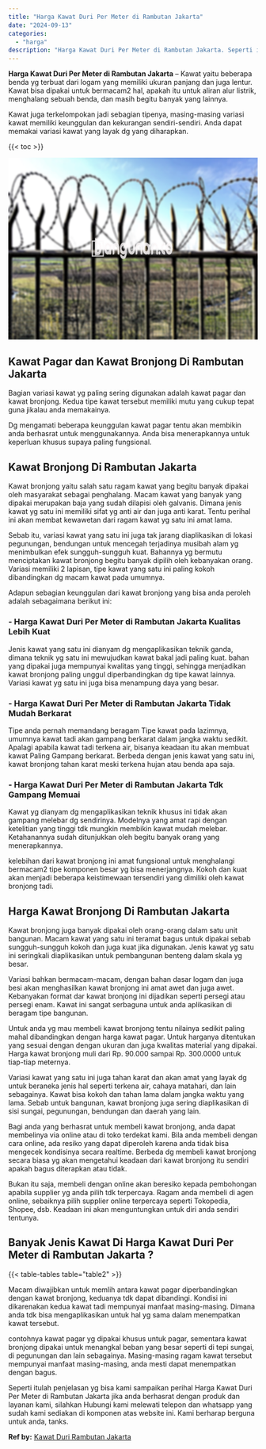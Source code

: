 ```yaml
---
title: "Harga Kawat Duri Per Meter di Rambutan Jakarta"
date: "2024-09-13"
categories: 
  - "harga"
description: "Harga Kawat Duri Per Meter di Rambutan Jakarta. Seperti itulah penjelasan yg bisa kami sampaikan perihal Harga Kawat Duri Per Meter di Rambutan Jakarta jika..."
---
```


**Harga Kawat Duri Per Meter di Rambutan Jakarta** – Kawat yaitu beberapa benda yg terbuat dari logam yang memiliki ukuran panjang dan juga lentur. Kawat bisa dipakai untuk bermacam2 hal, apakah itu untuk aliran alur listrik, menghalang sebuah benda, dan masih begitu banyak yang lainnya.

Kawat juga terkelompokan jadi sebagian tipenya, masing-masing variasi kawat memiliki keunggulan dan kekurangan sendiri-sendiri. Anda dapat memakai variasi kawat yang layak dg yang diharapkan.

{{< toc >}}

![Harga Kawat Duri Per Meter di Rambutan Jakarta](/images/jual-kawat-murah41.png)

## Kawat Pagar dan Kawat Bronjong Di Rambutan Jakarta

Bagian variasi kawat yg paling sering digunakan adalah kawat pagar dan kawat bronjong. Kedua tipe kawat tersebut memiliki mutu yang cukup tepat guna jikalau anda memakainya.

Dg mengamati beberapa keunggulan kawat pagar tentu akan membikin anda berhasrat untuk menggunakannya. Anda bisa menerapkannya untuk keperluan khusus supaya paling fungsional.

## Kawat Bronjong Di Rambutan Jakarta

Kawat bronjong yaitu salah satu ragam kawat yang begitu banyak dipakai oleh masyarakat sebagai penghalang. Macam kawat yang banyak yang dipakai merupakan baja yang sudah dilapisi oleh galvanis. Dimana jenis kawat yg satu ini memiliki sifat yg anti air dan juga anti karat. Tentu perihal ini akan membat kewawetan dari ragam kawat yg satu ini amat lama.

Sebab itu, variasi kawat yang satu ini juga tak jarang diaplikasikan di lokasi pegunungan, bendungan untuk mencegah terjadinya musibah alam yg menimbulkan efek sungguh-sungguh kuat. Bahannya yg bermutu menciptakan kawat bronjong begitu banyak dipilih oleh kebanyakan orang. Variasi memiliki 2 lapisan, tipe kawat yang satu ini paling kokoh dibandingkan dg macam kawat pada umumnya.

Adapun sebagian keunggulan dari kawat bronjong yang bisa anda peroleh adalah sebagaimana berikut ini:

### \- Harga Kawat Duri Per Meter di Rambutan Jakarta Kualitas Lebih Kuat

Jenis kawat yang satu ini dianyam dg mengaplikasikan teknik ganda, dimana teknik yg satu ini mewujudkan kawat bakal jadi paling kuat. bahan yang dipakai juga mempunyai kwalitas yang tinggi, sehingga menjadikan kawat bronjong paling unggul diperbandingkan dg tipe kawat lainnya. Variasi kawat yg satu ini juga bisa menampung daya yang besar.

### \- Harga Kawat Duri Per Meter di Rambutan Jakarta Tidak Mudah Berkarat

Tipe anda pernah memandang beragam Tipe kawat pada lazimnya, umumnya kawat tadi akan gampang berkarat dalam jangka waktu sedikit. Apalagi apabila kawat tadi terkena air, bisanya keadaan itu akan membuat kawat Paling Gampang berkarat. Berbeda dengan jenis kawat yang satu ini, kawat bronjong tahan karat meski terkena hujan atau benda apa saja.

### \- Harga Kawat Duri Per Meter di Rambutan Jakarta Tdk Gampang Memuai

Kawat yg dianyam dg mengaplikasikan teknik khusus ini tidak akan gampang melebar dg sendirinya. Modelnya yang amat rapi dengan ketelitian yang tinggi tdk mungkin membikin kawat mudah melebar. Ketahanannya sudah ditunjukkan oleh begitu banyak orang yang menerapkannya.

kelebihan dari kawat bronjong ini amat fungsional untuk menghalangi bermacam2 tipe komponen besar yg bisa menerjangnya. Kokoh dan kuat akan menjadi beberapa keistimewaan tersendiri yang dimiliki oleh kawat bronjong tadi.

## Harga Kawat Bronjong Di Rambutan Jakarta

Kawat bronjong juga banyak dipakai oleh orang-orang dalam satu unit bangunan. Macam kawat yang satu ini teramat bagus untuk dipakai sebab sungguh-sungguh kokoh dan juga kuat jika digunakan. Jenis kawat yg satu ini seringkali diaplikasikan untuk pembangunan benteng dalam skala yg besar.

Variasi bahkan bermacam-macam, dengan bahan dasar logam dan juga besi akan menghasilkan kawat bronjong ini amat awet dan juga awet. Kebanyakan format dar kawat bronjong ini dijadikan seperti persegi atau persegi enam. Kawat ini sangat serbaguna untuk anda aplikasikan di beragam tipe bangunan.

Untuk anda yg mau membeli kawat bronjong tentu nilainya sedikit paling mahal dibandingkan dengan harga kawat pagar. Untuk harganya ditentukan yang sesuai dengan dengan ukuran dan juga kwalitas material yang dipakai. Harga kawat bronjong muli dari Rp. 90.000 sampai Rp. 300.0000 untuk tiap-tiap meternya.

Variasi kawat yang satu ini juga tahan karat dan akan amat yang layak dg untuk beraneka jenis hal seperti terkena air, cahaya matahari, dan lain sebagainya. Kawat bisa kokoh dan tahan lama dalam jangka waktu yang lama. Sebab untuk bangunan, kawat bronjong juga sering diaplikasikan di sisi sungai, pegunungan, bendungan dan daerah yang lain.

Bagi anda yang berhasrat untuk membeli kawat bronjong, anda dapat membelinya via online atau di toko terdekat kami. Bila anda membeli dengan cara online, ada resiko yang dapat diperoleh karena anda tidak bisa mengecek kondisinya secara realtime. Berbeda dg membeli kawat bronjong secara biasa yg akan mengetahui keadaan dari kawat bronjong itu sendiri apakah bagus diterapkan atau tidak.

Bukan itu saja, membeli dengan online akan beresiko kepada pembohongan apabila supplier yg anda pilih tdk terpercaya. Ragam anda membeli di agen online, sebaiknya pilih supplier online terpercaya seperti Tokopedia, Shopee, dsb. Keadaan ini akan menguntungkan untuk diri anda sendiri tentunya.

## Banyak Jenis Kawat Di Harga Kawat Duri Per Meter di Rambutan Jakarta ?

{{< table-tables table="table2" >}}

Macam diwajibkan untuk memlih antara kawat pagar diperbandingkan dengan kawat bronjong, keduanya tdk dapat dibandingi. Kondisi ini dikarenakan kedua kawat tadi mempunyai manfaat masing-masing. Dimana anda tdk bisa mengaplikasikan untuk hal yg sama dalam menempatkan kawat tersebut.

contohnya kawat pagar yg dipakai khusus untuk pagar, sementara kawat bronjong dipakai untuk menangkal beban yang besar seperti di tepi sungai, di pegunungan dan lain sebagainya. Masing-masing ragam kawat tersebut mempunyai manfaat masing-masing, anda mesti dapat menempatkan dengan bagus.

Seperti itulah penjelasan yg bisa kami sampaikan perihal Harga Kawat Duri Per Meter di Rambutan Jakarta jika anda berhasrat dengan produk dan layanan kami, silahkan Hubungi kami melewati telepon dan whatsapp yang sudah kami sediakan di komponen atas website ini. Kami berharap berguna untuk anda, tanks.

**Ref by:** [Kawat Duri Rambutan Jakarta](https://id.wikipedia.org/wiki/Kawat)
